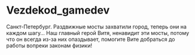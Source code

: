 # Vezdekod_gamedev
Санкт-Петербург. Раздвижные мосты захватили город, теперь они на каждом шагу… Наш главный герой Витя, ненавидит эти мосты, потому что он всегда из-за них опаздывает, помогите Вите добраться до работы вопреки законам физики!
